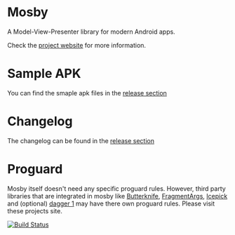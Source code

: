 # Mosby
A Model-View-Presenter library for modern Android apps.

Check the [project website](http://hannesdorfmann.com/mosby/) for more information.

# Sample APK
You can find the smaple apk files in the [release section](https://github.com/sockeqwe/mosby/releases)

# Changelog
The changelog can be found in the [release section](https://github.com/sockeqwe/mosby/releases)

# Proguard
Mosby itself doesn't need any specific proguard rules.
However, third party libraries that are integrated in mosby like [Butterknife](http://jakewharton.github.io/butterknife/), [FragmentArgs](https://github.com/sockeqwe/fragmentargs), [Icepick](https://github.com/frankiesardo/icepick) and (optional) [dagger 1](http://square.github.io/dagger/) may have there own proguard rules. Please visit these projects site.

[![Build Status](https://travis-ci.org/sockeqwe/mosby.svg?branch=master)](https://travis-ci.org/sockeqwe/mosby)
